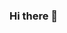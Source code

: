 ### Hi there 👋

<!--
**SHELUVADEN/SHELUVADEN** is a ✨ _special_ ✨ repository because its `README.md` (this file) appears on your GitHub profile.

Here are some ideas to get you started:

- 🔭 I’m currently working on an idea
- 🌱 I’m currently learning nthing about tech
- 👯 I’m looking to collaborate on learing about tech
- 🤔 I’m looking for help with everything
- 💬 Ask me about anything
- 📫 How to reach me: email me at 6219991@mylpsd.net
- 😄 Pronouns: 
- ⚡ Fun fact: I LOVE MY FOURWHEELER
-->
